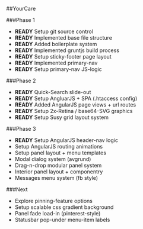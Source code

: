 ##YourCare

###Phase 1
* **READY** Setup git source control
* **READY** Implemented base file structure
* **READY** Added boilerplate system
* **READY** Implemented gruntjs build process
* **READY** Setup sticky-footer page layout
* **READY** Implemented primary-nav
* **READY** Setup primary-nav JS-logic

###Phase 2
* **READY** Quick-Search slide-out
* **READY** Setup AngluarJS + SPA (.htaccess config)
* **READY** Added AngularJS page views + url routes
* **READY** Setup 2x-Retina / base64-SVG graphics
* **READY** Setup Susy grid layout system

###Phase 3
* **READY** Setup AngularJS header-nav logic
* Setup AngularJS routing animations
* Setup panel layout + menu templates
* Modal dialog system (avgrund)
* Drag-n-drop modular panel system
* Interior panel layout + componentry
* Messages menu system (fb style)

###Next
* Explore pinning-feature options
* Setup scalable css gradient background
* Panel fade load-in (pinterest-style)
* Statusbar pop-under menu-item labels

